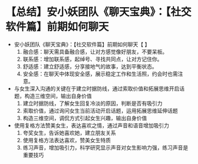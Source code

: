 # 【总结】安小妖团队《聊天宝典》：【社交软件篇】前期如何聊天

-   安小妖团队《聊天宝典》：【社交软件篇】前期如何聊天【 】
    1.  融合感：聊天需具备融合感，让对方感觉像好朋友，不要呆板。
    2.  联系感：增加联系感，起绰号、寻找共同点，让对方记住你。
    3.  舒适感：建立舒适感，分享接地气的故事，达到平衡状态。
    4.  安全感：在聊天中体现安全感，展示稳定工作和生活照，约会时也需注意。
-   与女生深入沟通的关键在于建立时据防线，通过索取价值和拓展思维开启话题，构造三维空间，输出自身价值
    1.  建立时据防线，了解女生回复冷淡的原因，判断是否有吸引力
    2.  索取价值，通过询问女生当前活动开启话题，运用拓展思维延伸话题
    3.  构造三维空间，调侃方式引起女生兴趣，输出自身价值
-   使用复格方法赞美女生，表达喜欢之情，通过声音和语音增加吸引力
    1.  夸奖女生，告诉她喜欢她，建立朋友关系
    2.  使用复格方法表达喜欢，赞美女生特质
    3.  练习声音，增加吸引力，科学研究显示声音对女生影响力强，练习声音是重要技巧